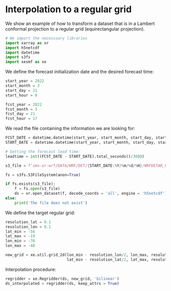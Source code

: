 # Interpolation to a regular grid 

We  show an example of how to transform a dataset that is in a Lambert conformal projection to a regular grid (equirectangular projection).


```python
# We import the necesssary libraries
import xarray as xr
import h5netcdf
import datetime
import s3fs
import xesmf as xe
```

We define the forecast initialization date and the desired forecast time:



```python
start_year = 2022
start_month = 3
start_day = 21
start_hour = 0

fcst_year = 2022
fcst_month = 3
fcst_day = 21
fcst_hour = 17
```

We read the file containing the information we are looking for:


```python
FCST_DATE = datetime.datetime(start_year, start_month, start_day, start_hour)
START_DATE = datetime.datetime(start_year, start_month, start_day, start_hour)

# Getting the forecast lead time:
leadtime = int((FCST_DATE - START_DATE).total_seconds()/3600)

s3_file = f'smn-ar-wrf/DATA/WRF/DET/{START_DATE:%Y/%m/%d/%H}/WRFDETAR_01H_{START_DATE:%Y%m%d_%H}_{leadtime:03d}.nc'

fs = s3fs.S3FileSystem(anon=True)

if fs.exists(s3_file):
    f = fs.open(s3_file)
    ds = xr.open_dataset(f, decode_coords = 'all', engine = 'h5netcdf')
else:
    print('The file does not exist')
```

We define the target regular grid:


```python
resolution_lat = 0.1
resolution_lon = 0.1
lat_min = -56
lat_max = -19
lon_min = -76
lon_max = -48

new_grid = xe.util.grid_2d(lon_min - resolution_lon/2, lon_max, resolution_lon, 
                           lat_min - resolution_lat/2, lat_max, resolution_lat)

```

Interpolation procedure:


```python
regridder = xe.Regridder(ds, new_grid, 'bilinear')
ds_interpolated = regridder(ds, keep_attrs = True)
```
